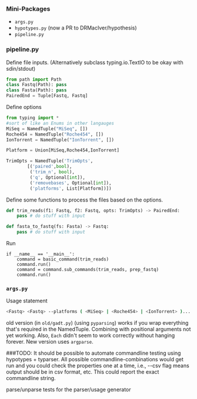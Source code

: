 ### Mini-Packages
* `args.py`
* `hypotypes.py` (now a PR to DRMacIver/hypothesis)
* `pipeline.py`


### pipeline.py

Define file inputs. (Alternatively subclass typing.io.TextIO to be okay with sdin/stdout)

```python 
from path import Path
class Fastq(Path): pass
class Fasta(Path): pass 
PairedEnd = Tuple[Fastq, Fastq]
```
Define options
```python
from typing import *
#sort of like an Enums in other langauges
MiSeq = NamedTuple("MiSeq", [])
Roche454 = NamedTuple("Roche454", [])
IonTorrent = NamedTuple("IonTorrent", []) 

Platform = Union[MiSeq,Roche454,IonTorrent]

TrimOpts = NamedTuple('TrimOpts', 
        [('paired',bool), 
         ('trim_n', bool),
         ('q', Optional[int]),
         ('removebases', Optional[int]),
         ('platforms', List[Platform])])
```
Define some functions to process the files based on the options.
```python
def trim_reads(f1: Fastq, f2: Fastq, opts: TrimOpts) -> PairedEnd:
    pass # do stuff with input

def fasta_to_fastq(fs: Fasta) -> Fastq:
    pass # do stuff with input
```
Run 
```
if __name__ == '__main__':
    command = basic_command(trim_reads)
    command.run()
    command = command.sub_commands(trim_reads, prep_fastq)
    command.run()
```

### `args.py`
Usage statement
```bash
<Fastq> <Fastq> --platforms ( <MiSeq> | <Roche454> | <IonTorrent> )... --trim_n  [ --removebases <int> ] --paired  --adapters <str>... [ --q <int> ]
```
old version (in `old/gadt.py`) (using `pyparsing`) works if you wrap everything that's required in the NamedTuple. Combining with positional arguments not yet working. Also, `Each` didn't seem to work correctly without hanging forever.
New version uses `argparse`.

###TODO:
It should be possible to automate commandline testing using hypotypes + typarser. All possible commandline-combinations would get run and you could check the properties one at a time, i.e., --csv flag means output should be in csv format, etc. This could report the exact commandline string.

parse/unparse tests for the parser/usage generator

